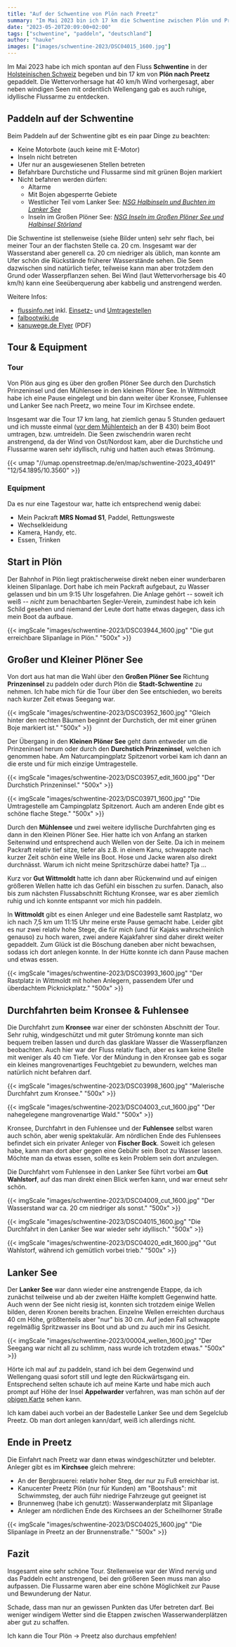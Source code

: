```yaml
---
title: "Auf der Schwentine von Plön nach Preetz"
summary: "Im Mai 2023 bin ich 17 km die Schwentine zwischen Plön und Preetz hinunter gepaddelt. Neben windigen Seen gab es auch idyllische Flussarme mit glasklarem Wasser zu entdecken."
date: "2023-05-20T20:09:00+02:00"
tags: ["schwentine", "paddeln", "deutschland"]
author: "hauke"
images: ["images/schwentine-2023/DSC04015_1600.jpg"]
---
```


Im Mai 2023 habe ich mich spontan auf den Fluss **Schwentine** in der [Holsteinischen Schweiz](https://de.wikipedia.org/wiki/Holsteinische_Schweiz) begeben und bin 17 km von **Plön nach Preetz** gepaddelt.
Die Wettervorhersage hat 40 km/h Wind vorhergesagt, aber neben windigen Seen mit ordentlich Wellengang gab es auch ruhige, idyllische Flussarme zu entdecken.

## Paddeln auf der Schwentine

Beim Paddeln auf der Schwentine gibt es ein paar Dinge zu beachten:

* Keine Motorbote (auch keine mit E-Motor)
* Inseln nicht betreten
* Ufer nur an ausgewiesenen Stellen betreten
* Befahrbare Durchstiche und Flussarme sind mit grünen Bojen markiert
* Nicht befahren werden dürfen:
  * Altarme
  * Mit Bojen abgesperrte Gebiete
  * Westlicher Teil vom Lanker See: *[NSG Halbinseln und Buchten im Lanker See](https://www.openstreetmap.org/way/129703287)*
  * Inseln im Großen Plöner See: *[NSG Inseln im Großen Plöner See und Halbinsel Störland](https://www.openstreetmap.org/way/134290194)*

Die Schwentine ist stellenweise (siehe Bilder unten) sehr sehr flach, bei meiner Tour an der flachsten Stelle ca. 20 cm.
Insgesamt war der Wasserstand aber generell ca. 20 cm niedriger als üblich, man konnte am Ufer schön die Rückstände früherer Wasserstände sehen.
Die Seen dazwischen sind natürlich tiefer, teilweise kann man aber trotzdem den Grund oder Wasserpflanzen sehen.
Bei Wind (laut Wettervorhersage bis 40 km/h) kann eine Seeüberquerung aber kabbelig und anstrengend werden.

Weitere Infos:
* [flussinfo.net](https://www.flussinfo.net/schwentine/uebersicht/) inkl. [Einsetz-](https://www.flussinfo.net/schwentine/einsetzstellen/) und [Umtragestellen](https://www.flussinfo.net/schwentine/umtragen/)
* [falbootwiki.de](https://faltboot.org/wiki/index.php/Schwentine)
* [kanuwege.de Flyer](http://kanuwege.de/documents/Schwentineflyer_2019_06.pdf) (PDF)

## Tour & Equipment

### Tour

Von Plön aus ging es über den großen Plöner See durch den Durchstich Prinzeninsel und den Mühlensee in den kleinen Plöner See.
In Wittmoldt habe ich eine Pause eingelegt und bin dann weiter über Kronsee, Fuhlensee und Lanker See nach Preetz, wo meine Tour im Kirchsee endete.

Insgesamt war die Tour 17 km lang, hat ziemlich genau 5 Stunden gedauert und ich musste einmal ([vor dem Mühlenteich](https://www.flussinfo.net/schwentine/umtragen/ploen-spitzenort/) an der B 430) beim Boot umtragen, bzw. umtreideln.
Die Seen zwischendrin waren recht anstrengend, da der Wind von Ost/Nordost kam, aber die Durchstiche und Flussarme waren sehr idyllisch, ruhig und hatten auch etwas Strömung.

{{< umap "//umap.openstreetmap.de/en/map/schwentine-2023_40491" "12/54.1895/10.3560" >}}

### Equipment

Da es nur eine Tagestour war, hatte ich entsprechend wenig dabei:

* Mein Packraft **MRS Nomad S1**, Paddel, Rettungsweste
* Wechselkleidung
* Kamera, Handy, etc.
* Essen, Trinken

## Start in Plön

Der Bahnhof in Plön liegt praktischerweise direkt neben einer wunderbaren kleinen Slipanlage.
Dort habe ich mein Packraft aufgebaut, zu Wasser gelassen und bin um 9:15 Uhr losgefahren.
Die Anlage gehört -- soweit ich weiß -- *nicht* zum benachbarten Segler-Verein, zumindest habe ich kein Schild gesehen und niemand der Leute dort hatte etwas dagegen, dass ich mein Boot da aufbaue.

{{< imgScale "images/schwentine-2023/DSC03944_1600.jpg" "Die gut erreichbare Slipanlage in Plön." "500x" >}}

## Großer und Kleiner Plöner See

Von dort aus hat man die Wahl über den **Großen Plöner See** Richtung **Prinzeninsel** zu paddeln oder durch Plön die **Stadt-Schwentine** zu nehmen.
Ich habe mich für die Tour über den See entschieden, wo bereits nach kurzer Zeit etwas Seegang war.

{{< imgScale "images/schwentine-2023/DSC03952_1600.jpg" "Gleich hinter den rechten Bäumen beginnt der Durchstich, der mit einer grünen Boje markiert ist." "500x" >}}

Der Übergang in den **Kleinen Plöner See** geht dann entweder um die Prinzeninsel herum oder durch den **Durchstich Prinzeninsel**, welchen ich genommen habe.
Am Naturcampingplatz Spitzenort vorbei kam ich dann an die erste und für mich einzige Umtragestelle.

{{< imgScale "images/schwentine-2023/DSC03957_edit_1600.jpg" "Der Durchstich Prinzeninsel." "500x" >}}

{{< imgScale "images/schwentine-2023/DSC03971_1600.jpg" "Die Umtragestelle am Campingplatz Spitzenort. Auch am anderen Ende gibt es schöne flache Stege." "500x" >}}

Durch den **Mühlensee** und zwei weitere idyllische Durchfahrten ging es dann in den Kleinen Plöner See.
Hier hatte ich von Anfang an starken Seitenwind und entsprechend auch Wellen von der Seite.
Da ich in meinem Packraft relativ tief sitze, tiefer als z.B. in einem Kanu, schwappte nach kurzer Zeit schön eine Welle ins Boot.
Hose und Jacke waren also direkt durchnässt.
Warum ich nicht meine Spritzschürze dabei hatte? Tja ...

Kurz vor **Gut Wittmoldt** hatte ich dann aber Rückenwind und auf einigen größeren Wellen hatte ich das Gefühl ein bisschen zu surfen.
Danach, also bis zum nächsten Flussabschnitt Richtung Kronsee, war es aber ziemlich ruhig und ich konnte entspannt vor mich hin paddeln.

In **Wittmoldt** gibt es einen Anleger und eine Badestelle samt Rastplatz, wo ich nach 7,5 km um 11:15 Uhr meine erste Pause gemacht habe.
Leider gibt es nur zwei relativ hohe Stege, die für mich (und für Kajaks wahrscheinlich genauso) zu hoch waren, zwei andere Kajakfahrer sind daher direkt weiter gepaddelt.
Zum Glück ist die Böschung daneben aber nicht bewachsen, sodass ich dort anlegen konnte.
In der Hütte konnte ich dann Pause machen und etwas essen.

{{< imgScale "images/schwentine-2023/DSC03993_1600.jpg" "Der Rastplatz in Wittmoldt mit hohen Anlegern, passendem Ufer und überdachtem Picknickplatz." "500x" >}}

## Durchfahrten beim Kronsee & Fuhlensee

Die Durchfahrt zum **Kronsee** war einer der schönsten Abschnitt der Tour.
Sehr ruhig, windgeschützt und mit guter Strömung konnte man sich bequem treiben lassen und durch das glasklare Wasser die Wasserpflanzen beobachten.
Auch hier war der Fluss relativ flach, aber es kam keine Stelle mit weniger als 40 cm Tiefe.
Vor der Mündung in den Kronsee gab es sogar ein kleines mangrovenartiges Feuchtgebiet zu bewundern, welches man natürlich nicht befahren darf.

{{< imgScale "images/schwentine-2023/DSC03998_1600.jpg" "Malerische Durchfahrt zum Kronsee." "500x" >}}

{{< imgScale "images/schwentine-2023/DSC04003_cut_1600.jpg" "Der nahegelegene mangrovenartige Wald." "500x" >}}

Kronsee, Durchfahrt in den Fuhlensee und der **Fuhlensee** selbst waren auch schön, aber wenig spektakulär.
Am nördlichen Ende des Fuhlensees befindet sich ein privater Anleger von **Fischer Bock**.
Soweit ich gelesen habe, kann man dort aber gegen eine Gebühr sein Boot zu Wasser lassen.
Möchte man da etwas essen, sollte es kein Problem sein dort anzulegen.

Die Durchfahrt vom Fuhlensee in den Lanker See führt vorbei am **Gut Wahlstorf**, auf das man direkt einen Blick werfen kann, und war erneut sehr schön.

{{< imgScale "images/schwentine-2023/DSC04009_cut_1600.jpg" "Der Wasserstand war ca. 20 cm niedriger als sonst." "500x" >}}

{{< imgScale "images/schwentine-2023/DSC04015_1600.jpg" "Die Durchfahrt in den Lanker See war wieder sehr idyllisch." "500x" >}}

{{< imgScale "images/schwentine-2023/DSC04020_edit_1600.jpg" "Gut Wahlstorf, während ich gemütlich vorbei trieb." "500x" >}}

## Lanker See

Der **Lanker See** war dann wieder eine anstrengende Etappe, da ich zunächst teilweise und ab der zweiten Hälfte komplett Gegenwind hatte.
Auch wenn der See nicht riesig ist, konnten sich trotzdem einige Wellen bilden, deren Kronen bereits brachen.
Einzelne Wellen erreichten durchaus 40 cm Höhe, größtenteils aber "nur" bis 30 cm.
Auf jeden Fall schwappte regelmäßig Spritzwasser ins Boot und ab und zu auch mir ins Gesicht.

{{< imgScale "images/schwentine-2023/00004_wellen_1600.jpg" "Der Seegang war nicht all zu schlimm, nass wurde ich trotzdem etwas." "500x" >}}

Hörte ich mal auf zu paddeln, stand ich bei dem Gegenwind und Wellengang quasi sofort still und legte den Rückwärtsgang ein.
Entsprechend selten schaute ich auf meine Karte und habe mich auch prompt auf Höhe der Insel **Appelwarder** verfahren, was man schön auf der [obigen Karte](#map) sehen kann.

Ich kam dabei auch vorbei an der Badestelle Lanker See und dem Segelclub Preetz.
Ob man dort anlegen kann/darf, weiß ich allerdings nicht.

## Ende in Preetz

Die Einfahrt nach Preetz war dann etwas windgeschützter und belebter.
Anleger gibt es im **Kirchsee** gleich mehrere:

* An der Bergbrauerei: relativ hoher Steg, der nur zu Fuß erreichbar ist.
* Kanucenter Preetz Plön (nur für Kunden) am "Bootshaus": mit Schwimmsteg, der auch führ niedrige Fahrzeuge gut geeignet ist
* Brunnenweg (habe ich genutzt): Wasserwanderplatz mit Slipanlage
* Anleger am nördlichen Ende des Kirchsees an der Scheilhorner Straße

{{< imgScale "images/schwentine-2023/DSC04025_1600.jpg" "Die Slipanlage in Preetz an der Brunnenstraße." "500x" >}}

## Fazit

Insgesamt eine sehr schöne Tour.
Stellenweise war der Wind nervig und das Paddeln echt anstrengend, bei den größeren Seen muss man also aufpassen.
Die Flussarme waren aber eine schöne Möglichkeit zur Pause und Bewunderung der Natur.

Schade, dass man nur an gewissen Punkten das Ufer betreten darf.
Bei weniger windigem Wetter sind die Etappen zwischen Wasserwanderplätzen aber gut zu schaffen.

Ich kann die Tour Plön → Preetz also durchaus empfehlen!
